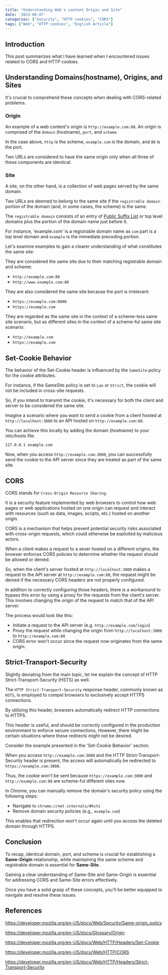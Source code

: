 ```yaml
---
title: "Understanding Web's content Origin and Site"
date: '2023-08-07'
categories: ["Security", "HTTP cookies", "CORS"]
tags: ["Web", "HTTP cookies", "English Article"]
---
```


## Introduction

This post summarizes what I have learned when I encountered issues related to CORS and HTTP cookies.

## Understanding Domains(hostname), Origins, and Sites

It's crucial to comprehend these concepts when dealing with CORS-related problems.

### Origin

An example of a web content's origin is `http://example.com:80`.
An origin is comprised of the `domain` (hostname), `port`, and `scheme`.

In the case above, `http` is the scheme, `example.com` is the domain, and `80` is the port.

Two URLs are considered to have the same origin only when all three of these components are identical.

### Site

A site, on the other hand, is a collection of web pages served by the same domain.

Two URLs are deemed to belong to the same site if the `registrable domain` portion of the domain (and, in some cases, the scheme) is the same.

The `registrable domain` consists of an entry of [Public Suffix List](https://publicsuffix.org/list/) or top level domains plus the portion of the domain name just before it.

For instance, 'example.com' is a registrable domain name as `com` part is a top level domain and `example` is the immediate preceding portion.

Let's examine examples to gain a clearer understanding of what constitutes the same site:

They are considered the same site due to their matching registrable domain and scheme:

- `http://example.com:80`
- `http://www.example.com:80`

They are also considered the same site because the port is irrelevant:

- `https://example.com:8080`
- `https://example.com`

They are regarded as the same site in the context of a scheme-less same site scenario, but as different sites in the context of a scheme-ful same site scenario:

- `http://example.com`
- `https://example.com`

## Set-Cookie Behavior

The behavior of the Set-Cookie header is influenced by the `SameSite` policy for the cookie attributes.

For instance, if the SameSite policy is set to `Lax` or `Strict`, the cookie will not be included in cross-site requests.

So, if you intend to transmit the cookie, it's necessary for both the client and server to be considered the same site.

Imagine a scenario where you want to send a cookie from a client hosted at `http://localhost:3000` to an API hosted on `http://example.com:80`.

You can achieve this locally by adding the domain (hostname) to your /etc/hosts file:

```text
127.0.0.1 example.com
```

Now, when you access `http://example.com:3000`, you can successfully send the cookie to the API server since they are treated as part of the same site.

## CORS

CORS stands for `Cross-Origin Resource Sharing.`

It is a security feature implemented by web browsers to control how web pages or web applications hosted on one origin can request and interact with resources (such as data, images, scripts, etc.) hosted on another origin.

CORS is a mechanism that helps prevent potential security risks associated with cross-origin requests, which could otherwise be exploited by malicious actors.

When a client makes a request to a sever hosted on a different origins, the browser enforces CORS policies to determine whether the request should be allowed or denied.

So, when the client's server hosted at `http://localhost:3000` makes a request to the API server at `http://example.com:80`, the request might be denied if the necessary CORS headers are not properly configured.

In addition to correctly configuring those headers, there is a workaround to bypass this error by using a proxy for the requests from the client's server. This involves changing the origin of the request to match that of the API server.

The process would look like this:

- Initiate a request to the API server (e.g. `http://example.com/login`)
- Proxy the request while changing the origin from `http://localhost:3000` to `http://example.com:80`
- CORS error won't occur since the request now originates from the same origin.

## Strict-Transport-Security

Slightly deviating from the main topic, let me explain the concept of HTTP Strict-Transport-Security (HSTS) as well.

The `HTTP Strict-Transport-Security` response header, commonly known as `HSTS`, is employed to compel browsers to exclusively accept HTTPS connections.

By utilizing this header, browsers automatically redirect HTTP connections to HTTPS.

This header is useful, and should be correctly configured in the production environment to enforce secure connections, However, there might be certain situations where these redirects might not be desired.

Consider the example presented in the 'Set-Cookie Behavior' section.

When you access `http://example.com:3000` and the HTTP Strict-Transport-Security header is present, the access will automatically be redirected to `https://example.com:3000`.

Thus, the cookie won't be sent because `https://example.com:3000` and `http://example.com:80` are scheme-ful different sites now.

In Chrome, you can manually remove the domain's security policy using the following steps:

- Navigate to `chrome://net-internals/#hsts`
- Remove domain security policies (e.g., `example.com`)

This enables that redirection won't occur again until you access the deleted domain through HTTPS.

## Conclusion

To recap, identical domain, port, and scheme is crucial for establishing a **Same-Origin** relationship, while maintaining the same scheme and registrable domain is essential for **Same-Site**.

Gaining a clear understanding of Same-Site and Same-Origin is essential for addressing CORS and Same-Site errors effectively.

Once you have a solid grasp of these concepts, you'll be better equipped to navigate and resolve these issues.

## References

<https://developer.mozilla.org/en-US/docs/Web/Security/Same-origin_policy>

<https://developer.mozilla.org/en-US/docs/Glossary/Origin>

<https://developer.mozilla.org/en-US/docs/Web/HTTP/Headers/Set-Cookie>

<https://developer.mozilla.org/en-US/docs/Web/HTTP/CORS>

<https://developer.mozilla.org/en-US/docs/Web/HTTP/Headers/Strict-Transport-Security>
